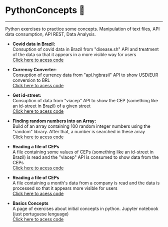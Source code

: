 # PythonConcepts 🐍
<hr>
Python exercises to practice some concepts. Manipulation of text files, API data consumption, API REST, Data Analysis.

- <b> Covid data in Brazil: </b> <br>
 Consuption of covid data in Brazil from "disease.sh" API and treatment of the data so that it appears in a more visible way for users <br>
 <a href="https://github.com/luizottavioc/PythonConcepts/blob/main/APICons-CovidNumbers.py"> Click here to acess code</a>

- <b> Currency Converter: </b> <br>
 Consuption of currency data from "api.hgbrasil" API to show USD/EUR conversion to BRL <br>
 <a href="https://github.com/luizottavioc/PythonConcepts/blob/main/APICons-CurrencyConverter.py"> Click here to acess code</a>
 
 - <b> Get id-street: </b> <br>
 Consuption of data from "viacep" API to show the CEP (something like an id-street in Brazil) of a given street <br>
 <a href="https://github.com/luizottavioc/PythonConcepts/blob/main/APICons-CepStreets.py"> Click here to acess code</a>

 - <b> Finding random numbers into an Array: </b> <br>
 Build of an array containing 100 random integer numbers using the "random" library. After that, a number is searched in these array <br>
 <a href="https://github.com/luizottavioc/PythonConcepts/blob/main/RandomNumbers.py"> Click here to acess code</a>

 - <b> Reading a file of CEPs </b> <br>
 A file containing some values of CEPs (something like an id-street in Brazil) is read and the "viacep" API is consumed to show data from the CEPs <br>
 <a href="https://github.com/luizottavioc/PythonConcepts/blob/main/ReadFile%2BAPICons.py"> Click here to acess code</a>

 - <b> Reading a file of CEPs </b> <br>
 A file containing a month's data from a company is read and the data is processed so that it appears more visible for users <br>
 <a href="https://github.com/luizottavioc/PythonConcepts/blob/main/readingFile.py"> Click here to acess code</a>
 
  - <b> Basics Concepts </b> <br>
 A page of exercises about initial concepts in python. Jupyter notebook (just portuguese lenguage) <br>
 <a href="https://github.com/luizottavioc/PythonConcepts/blob/main/1_intro_python.ipynb"> Click here to acess code</a>



